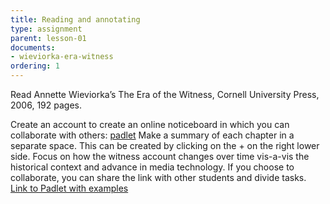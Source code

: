 ```yaml
---
title: Reading and annotating 
type: assignment
parent: lesson-01
documents:
- wieviorka-era-witness
ordering: 1
---
```


Read Annette Wieviorka’s The Era of the Witness, Cornell University Press, 2006, 192 pages.

<!-- more -->

[](wieviorka-era-witness)

Create an account to create an  online noticeboard  in which you can  collaborate with others: [padlet](www.padlet.com) 
Make a summary of each chapter in a separate space.  This can be created by clicking on the + on the right lower side. 
Focus on how the witness account changes over time vis-a-vis the historical context and advance in media 
technology. If you choose to collaborate, you can share the link with other students and divide tasks. 
[Link to Padlet with examples](https://padlet.com/scagliolas/kwogwv6bmif7)
